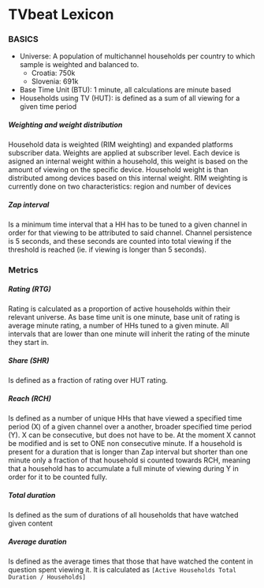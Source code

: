 # TVbeat Lexicon

### BASICS

+ Universe: A population of multichannel households per country to which sample is weighted and balanced to.
  + Croatia: 750k
  + Slovenia: 691k
+ Base Time Unit (BTU): 1 minute, all calculations are minute based
+ Households using TV (HUT): is defined as a sum of all viewing for a given time period

##### Weighting and weight distribution

Household data is weighted (RIM weighting) and expanded platforms subscriber data.
Weights are applied at subscriber level. Each device is asigned an internal
weight within a household, this weight is based on the amount of viewing
on the specific device. Household weight is than distributed among devices
based on this internal weight. RIM weighting is currently done on two
characteristics: region and number of devices

##### Zap interval
Is a minimum time interval that a HH has to be tuned to a given channel in
order for that viewing to be attributed to said channel. Channel
persistence is 5 seconds, and these seconds are counted into total viewing
if the threshold is reached (ie. if viewing is longer than 5 seconds).

### Metrics

##### Rating (RTG)
Rating is calculated as a proportion of active households within their
relevant universe. As base time unit is one minute, base unit of rating is average minute
rating, a number of HHs tuned to a given minute. All intervals that are lower than one minute will inherit the rating of the minute they start in.

##### Share (SHR)
Is defined as a fraction of rating over HUT rating.

##### Reach (RCH)
Is defined as a number of unique HHs that have viewed a specified time
period (X) of a given channel over a another, broader specified time period
(Y). X can be consecutive, but does not have to be. At the moment X cannot
be modified and is set to ONE non consecutive minute. If a household is present for a duration that is longer than Zap interval but shorter than one minute only a fraction of that household si counted towards RCH, meaning that a household has to accumulate a full minute of viewing during Y in order for it to be counted fully.

##### Total duration
Is defined as the sum of durations of all households that have watched
given content

##### Average duration
Is defined as the average times that those that have watched the content in
question spent viewing it. It is calculated as `[Active Households Total
Duration / Households]`
